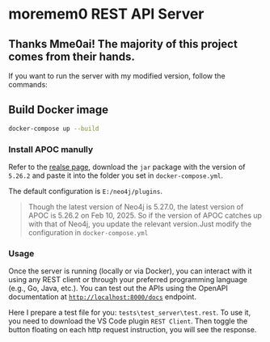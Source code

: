 # moremem0 REST API Server

## Thanks Mme0ai! The majority of this project comes from their hands.

If you want to run the server with my modified version, follow the commands:

## Build Docker image
```sh
docker-compose up --build
```
### Install APOC manully 
Refer to the [realse page](https://github.com/neo4j/apoc/releases), download the `jar` package with the version of `5.26.2` and paste it into the folder you set in `docker-compose.yml`.

The default configuration is `E:/neo4j/plugins`.

> Though the latest version of Neo4j is 5.27.0, the latest version of APOC is 5.26.2 on Feb 10, 2025. So if the version of APOC catches up with that of Neo4j, you update the relevant version.Just modify the configuration in `docker-compose.yml`

### Usage

Once the server is running (locally or via Docker), you can interact with it using any REST client or through your preferred programming language (e.g., Go, Java, etc.). You can test out the APIs using the OpenAPI documentation at [`http://localhost:8000/docs`](http://localhost:8000/docs) endpoint.

Here I prepare a test file for you: `tests\test_server\test.rest`. To use it, you need to download the VS Code plugin `REST Client`. Then toggle the button floating on each http request instruction, you will see the response.
